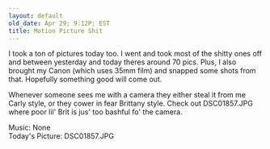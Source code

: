 ```yaml
---
layout: default
old_date: Apr 29; 9:12P; EST
title: Motion Picture Shit
---
```


I took a ton of pictures today too. I went and took most of the shitty ones
off and between yesterday and today theres around 70 pics. Plus, I also
brought my Canon (which uses 35mm film) and snapped some shots from that.
Hopefully something good will come out.

Whenever someone sees me with a camera they either steal it from me Carly
style, or they cower in fear Brittany style. Check out DSC01857.JPG where poor
lil' Brit is jus' too bashful fo' the camera.

Music: None  
Today's Picture: DSC01857.JPG
